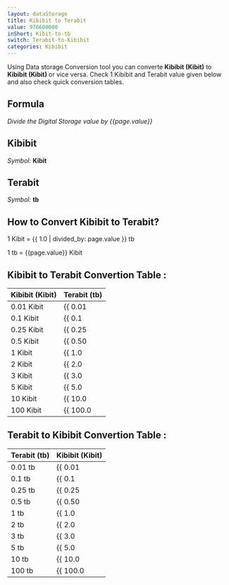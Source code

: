 ```yaml
---
layout: dataStorage
title: Kibibit to Terabit
value: 976600000
inShort: Kibit-to-tb
switch: Terabit-to-Kibibit
categories: Kibibit
---
```


Using Data storage Conversion tool you can converte **Kibibit (Kibit)** to **Kibibit (Kibit)** or vice versa. Check 1 Kibibit and Terabit value given below and also check quick conversion tables.

## Formula
*Divide the Digital Storage value by {{page.value}}*

## Kibibit
*Symbol:* **Kibit**

## Terabit
*Symbol:* **tb**

## How to Convert Kibibit to Terabit?

1 Kibit = {{ 1.0 | divided_by: page.value }} tb

1 tb = {{page.value}} Kibit


## Kibibit to Terabit Convertion Table :

| Kibibit (Kibit) | Terabit (tb) |
| ---- | ---- |
| 0.01 Kibit | {{ 0.01 | divided_by: page.value }} tb |
| 0.1 Kibit | {{ 0.1 | divided_by: page.value }} tb |
| 0.25 Kibit | {{ 0.25 | divided_by: page.value }} tb |
| 0.5 Kibit | {{ 0.50 | divided_by: page.value }} tb |
| 1 Kibit | {{ 1.0 | divided_by: page.value }} tb |
| 2 Kibit | {{ 2.0 | divided_by: page.value }} tb |
| 3 Kibit | {{ 3.0 | divided_by: page.value }} tb |
| 5 Kibit | {{ 5.0 | divided_by: page.value }} tb |
| 10 Kibit | {{ 10.0 | divided_by: page.value }} tb |
| 100 Kibit | {{ 100.0 | divided_by: page.value }} tb |

## Terabit to Kibibit Convertion Table :

| Terabit (tb) | Kibibit (Kibit) |
| ---- | ---- |
| 0.01 tb | {{ 0.01 | times: page.value }} Kibit |
| 0.1 tb | {{ 0.1 | times: page.value }} Kibit |
| 0.25 tb | {{ 0.25 | times: page.value }} Kibit |
| 0.5 tb | {{ 0.50 | times: page.value }} Kibit |
| 1 tb | {{ 1.0 | times: page.value }} Kibit |
| 2 tb | {{ 2.0 | times: page.value }} Kibit |
| 3 tb | {{ 3.0 | times: page.value }} Kibit |
| 5 tb | {{ 5.0 | times: page.value }} Kibit |
| 10 tb | {{ 10.0 | times: page.value }} Kibit |
| 100 tb | {{ 100.0 | times: page.value }} Kibit |


<script>
document.getElementById('selectInput')[3].selected = true
document.getElementById('selectOutput')[14].selected = true
</script>
